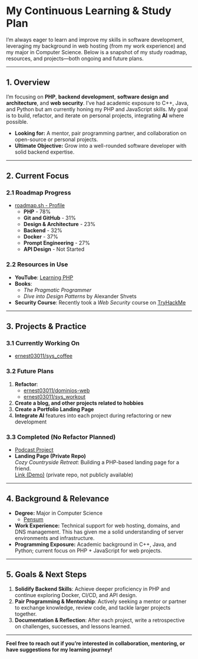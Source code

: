 # My Continuous Learning & Study Plan

I’m always eager to learn and improve my skills in software development, leveraging my background in web hosting (from my work experience) and my major in Computer Science. Below is a snapshot of my study roadmap, resources, and projects—both ongoing and future plans.

---

## 1. Overview

I’m focusing on **PHP**, **backend development**, **software design and architecture**, and **web security**. I’ve had academic exposure to C++, Java, and Python but am currently honing my PHP and JavaScript skills. My goal is to build, refactor, and iterate on personal projects, integrating **AI** where possible.

- **Looking for:** A mentor, pair programming partner, and collaboration on open-source or personal projects.
- **Ultimate Objective:** Grow into a well-rounded software developer with solid backend expertise.

---

## 2. Current Focus

### 2.1 Roadmap Progress
- [roadmap.sh - Profile](https://roadmap.sh/u/ernest03011)
  - **PHP** - 78%  
  - **Git and GitHub** - 31%  
  - **Design & Architecture** - 23%  
  - **Backend** - 32%  
  - **Docker** - 37%
  - **Prompt Engineering** - 27%
  - **API Design** - Not Started

### 2.2 Resources in Use
- **YouTube**: [Learning PHP](https://www.youtube.com/playlist?list=PLr3d3QYzkw2xabQRUpcZ_IBk9W50M9pe-)
- **Books**:  
  - *The Pragmatic Programmer*  
  - *Dive into Design Patterns* by Alexander Shvets  
- **Security Course**: Recently took a *Web Security* course on [TryHackMe](https://tryhackme.com/)

---

## 3. Projects & Practice

### 3.1 Currently Working On
- [ernest03011/sys_coffee](https://github.com/ernest03011/sys_coffee)  


### 3.2 Future Plans 
1. **Refactor**:  
   - [ernest03011/dominios-web](https://github.com/ernest03011/dominios-web)  
   - [ernest03011/sys_workout](https://github.com/ernest03011/sys_workout/tree/master)
2. **Create a blog, and other projects related to hobbies**
3. **Create a Portfolio Landing Page**  
4. **Integrate AI** features into each project during refactoring or new development

### 3.3 Completed (No Refactor Planned)
- [Podcast Project](https://pod.manueldjs.online/)
- **Landing Page (Private Repo)**  
  *Cozy Countryside Retreat*: Building a PHP-based landing page for a friend.  
  [Link (Demo)](https://hc.manueldjs.online/) (private repo, not publicly available)

---

## 4. Background & Relevance

- **Degree:** Major in Computer Science  
  - [Pensum](https://soft.uasd.edu.do/PensumGrado/?periodoV=999999&programa=P-INFO&plan=200820&nivel=GR)  
- **Work Experience:** Technical support for web hosting, domains, and DNS management. This has given me a solid understanding of server environments and infrastructure.  
- **Programming Exposure:** Academic background in C++, Java, and Python; current focus on PHP + JavaScript for web projects.

---

## 5. Goals & Next Steps

1. **Solidify Backend Skills**: Achieve deeper proficiency in PHP and continue exploring Docker, CI/CD, and API design.  
2. **Pair Programming & Mentorship**: Actively seeking a mentor or partner to exchange knowledge, review code, and tackle larger projects together.  
3. **Documentation & Reflection**: After each project, write a retrospective on challenges, successes, and lessons learned.

---

**Feel free to reach out if you’re interested in collaboration, mentoring, or have suggestions for my learning journey!**  
